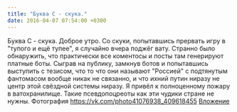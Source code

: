 ```yaml
---
title: "Буква С - скука."
date: 2016-04-07 07:54:00 +0300
---
```


Буква С - скука.
Доброе утро. Со скуки, попытавшись прервать игру в "тупого и ещё тупее", я случайно вчера поджёг вату. Странно было обнаружить, что практически все коментосы и посты там генерируют платные боты. Сыграв на публику, замкнув ботов и попытавшись выступить с тезисом, что то что они называют "Россией" с подтянутым фантомасом вообще никак не связанно, и что ихний путин ниразу не центр этой свёздной системы ниразу. Я привёл к полноценному пожару в ватохранилище. Такие псевдопоцреоты как эти чудики стране не нужны.
Фотография
<a class="vk-attach" href="https://vk.com/photo41076938_409618455">https://vk.com/photo41076938_409618455</a>
<a class="vk-attach" href="https://vk.com/photo41076938_409618455">Вложение</a>
